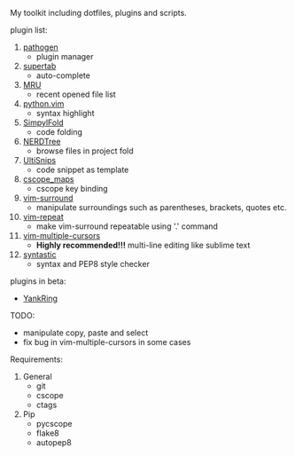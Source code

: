 My toolkit including dotfiles, plugins and scripts.

plugin list:

1. [pathogen](https://github.com/tpope/vim-pathogen)
    * plugin manager
2. [supertab](https://github.com/ervandew/supertab)
    * auto-complete
3. [MRU](https://github.com/vim-scripts/mru.vim)
    * recent opened file list
4. [python.vim](https://github.com/vim-scripts/python.vim--Vasiliev)
    * syntax highlight
5. [SimpylFold](https://github.com/vim-scripts/SimpylFold)
    * code folding
6. [NERDTree](https://github.com/scrooloose/nerdtree)
    * browse files in project fold
8. [UltiSnips](https://github.com/SirVer/ultisnips)
    * code snippet as template
9. [cscope_maps](https://github.com/chazy/cscope_maps)
    * cscope key binding
10. [vim-surround](https://github.com/tpope/vim-surround)
    * manipulate surroundings such as parentheses, brackets, quotes etc.
11. [vim-repeat](https://github.com/tpope/vim-repeat)
    * make vim-surround repeatable using '.' command
12. [vim-multiple-cursors](https://github.com/terryma/vim-multiple-cursors)
    * __Highly recommended!!!__ multi-line editing like sublime text
13. [syntastic](https://github.com/scrooloose/syntastic)
    * syntax and PEP8 style checker

plugins in beta:
* [YankRing](https://github.com/vim-scripts/YankRing.vim)

TODO:
* manipulate copy, paste and select
* fix bug in vim-multiple-cursors in some cases

Requirements:

1. General
    * git
    * cscope
    * ctags
2. Pip
    * pycscope
    * flake8
    * autopep8
